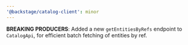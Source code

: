 ```yaml
---
'@backstage/catalog-client': minor
---
```


**BREAKING PRODUCERS**: Added a new `getEntitiesByRefs` endpoint to `CatalogApi`, for efficient batch fetching of entities by ref.
